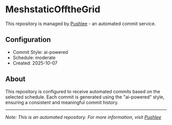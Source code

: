 
# MeshstaticOfftheGrid

This repository is managed by [Pushlee](https://pushlee.com) - an automated commit service.

## Configuration
- Commit Style: ai-powered
- Schedule: moderate
- Created: 2025-10-07

## About
This repository is configured to receive automated commits based on the selected schedule. 
Each commit is generated using the "ai-powered" style, ensuring a consistent and 
meaningful commit history.

---
*Note: This is an automated repository. For more information, visit [Pushlee](https://pushlee.com)*
